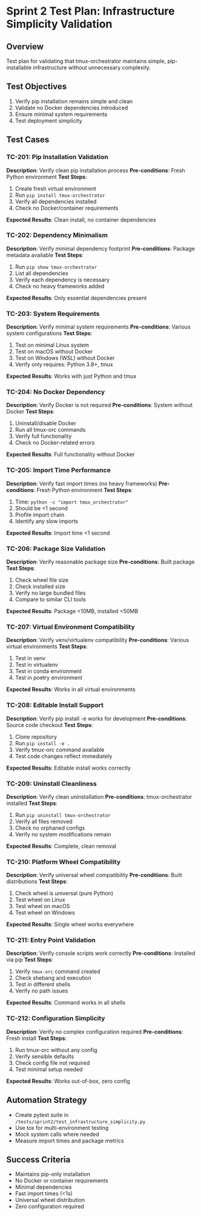# Sprint 2 Test Plan: Infrastructure Simplicity Validation

## Overview
Test plan for validating that tmux-orchestrator maintains simple, pip-installable infrastructure without unnecessary complexity.

## Test Objectives
1. Verify pip installation remains simple and clean
2. Validate no Docker dependencies introduced
3. Ensure minimal system requirements
4. Test deployment simplicity

## Test Cases

### TC-201: Pip Installation Validation
**Description**: Verify clean pip installation process
**Pre-conditions**: Fresh Python environment
**Test Steps**:
1. Create fresh virtual environment
2. Run `pip install tmux-orchestrator`
3. Verify all dependencies installed
4. Check no Docker/container requirements

**Expected Results**: Clean install, no container dependencies

### TC-202: Dependency Minimalism
**Description**: Verify minimal dependency footprint
**Pre-conditions**: Package metadata available
**Test Steps**:
1. Run `pip show tmux-orchestrator`
2. List all dependencies
3. Verify each dependency is necessary
4. Check no heavy frameworks added

**Expected Results**: Only essential dependencies present

### TC-203: System Requirements
**Description**: Verify minimal system requirements
**Pre-conditions**: Various system configurations
**Test Steps**:
1. Test on minimal Linux system
2. Test on macOS without Docker
3. Test on Windows (WSL) without Docker
4. Verify only requires: Python 3.8+, tmux

**Expected Results**: Works with just Python and tmux

### TC-204: No Docker Dependency
**Description**: Verify Docker is not required
**Pre-conditions**: System without Docker
**Test Steps**:
1. Uninstall/disable Docker
2. Run all tmux-orc commands
3. Verify full functionality
4. Check no Docker-related errors

**Expected Results**: Full functionality without Docker

### TC-205: Import Time Performance
**Description**: Verify fast import times (no heavy frameworks)
**Pre-conditions**: Fresh Python environment
**Test Steps**:
1. Time: `python -c "import tmux_orchestrator"`
2. Should be <1 second
3. Profile import chain
4. Identify any slow imports

**Expected Results**: Import time <1 second

### TC-206: Package Size Validation
**Description**: Verify reasonable package size
**Pre-conditions**: Built package
**Test Steps**:
1. Check wheel file size
2. Check installed size
3. Verify no large bundled files
4. Compare to similar CLI tools

**Expected Results**: Package <10MB, installed <50MB

### TC-207: Virtual Environment Compatibility
**Description**: Verify venv/virtualenv compatibility
**Pre-conditions**: Various virtual environments
**Test Steps**:
1. Test in venv
2. Test in virtualenv
3. Test in conda environment
4. Test in poetry environment

**Expected Results**: Works in all virtual environments

### TC-208: Editable Install Support
**Description**: Verify pip install -e works for development
**Pre-conditions**: Source code checkout
**Test Steps**:
1. Clone repository
2. Run `pip install -e .`
3. Verify tmux-orc command available
4. Test code changes reflect immediately

**Expected Results**: Editable install works correctly

### TC-209: Uninstall Cleanliness
**Description**: Verify clean uninstallation
**Pre-conditions**: tmux-orchestrator installed
**Test Steps**:
1. Run `pip uninstall tmux-orchestrator`
2. Verify all files removed
3. Check no orphaned configs
4. Verify no system modifications remain

**Expected Results**: Complete, clean removal

### TC-210: Platform Wheel Compatibility
**Description**: Verify universal wheel compatibility
**Pre-conditions**: Built distributions
**Test Steps**:
1. Check wheel is universal (pure Python)
2. Test wheel on Linux
3. Test wheel on macOS
4. Test wheel on Windows

**Expected Results**: Single wheel works everywhere

### TC-211: Entry Point Validation
**Description**: Verify console scripts work correctly
**Pre-conditions**: Installed via pip
**Test Steps**:
1. Verify `tmux-orc` command created
2. Check shebang and execution
3. Test in different shells
4. Verify no path issues

**Expected Results**: Command works in all shells

### TC-212: Configuration Simplicity
**Description**: Verify no complex configuration required
**Pre-conditions**: Fresh install
**Test Steps**:
1. Run tmux-orc without any config
2. Verify sensible defaults
3. Check config file not required
4. Test minimal setup needed

**Expected Results**: Works out-of-box, zero config

## Automation Strategy
- Create pytest suite in `/tests/sprint2/test_infrastructure_simplicity.py`
- Use tox for multi-environment testing
- Mock system calls where needed
- Measure import times and package metrics

## Success Criteria
- Maintains pip-only installation
- No Docker or container requirements
- Minimal dependencies
- Fast import times (<1s)
- Universal wheel distribution
- Zero configuration required
